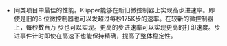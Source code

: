 * 同类项目中最佳的性能。Klipper能够在新旧微控制器上实现高步进速率。即使是旧的8 位微控制器也可以发超过每秒175K步的速率。在较新的微控制器上，每秒数百万
步也可以实现。更高的步进速率可以实现更高的打印速度。步进事件计时即使在高速下也能保持精确，提高了整体稳定性。
